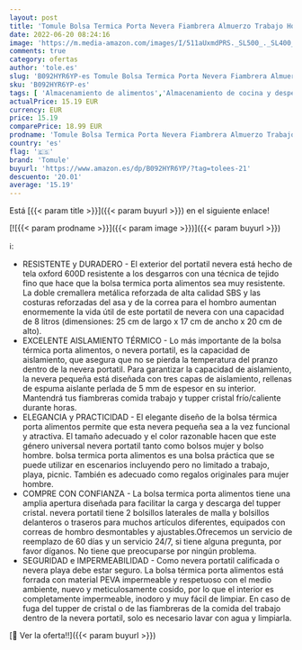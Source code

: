 ```yaml
---
layout: post
title: 'Tomule Bolsa Termica Porta Nevera Fiambrera Almuerzo Trabajo Hombre Mujer Para Llevar Comida Tela Termo Alimentos Agua Pequeña Mochila Tupper Merienda Infantil Bebe Playa Portatil Grande 8L Gris B'
date: 2022-06-20 08:24:16
image: 'https://m.media-amazon.com/images/I/511aUxmdPRS._SL500_._SL400_.jpg'
comments: true
category: ofertas
author: 'tole.es'
slug: 'B092HYR6YP-es Tomule Bolsa Termica Porta Nevera Fiambrera Almuerzo...'
sku: 'B092HYR6YP-es'
tags: [ 'Almacenamiento de alimentos','Almacenamiento de cocina y despensa','Bolsas térmicas','Hogar y cocina','Porta alimentos','bebe','tomule','🇪🇸', ]
actualPrice: 15.19 EUR
currency: EUR
price: 15.19
comparePrice: 18.99 EUR
prodname: 'Tomule Bolsa Termica Porta Nevera Fiambrera Almuerzo Trabajo Hombre Mujer Para Llevar Comida Tela Termo Alimentos Agua Pequeña Mochila Tupper Merienda Infantil Bebe Playa Portatil Grande 8L Gris B'
country: 'es'
flag: '🇪🇸'
brand: 'Tomule'
buyurl: 'https://www.amazon.es/dp/B092HYR6YP/?tag=tolees-21'
descuento: '20.01'
average: '15.19'
---
```


Está [{{< param title >}}]({{< param buyurl >}}) en el siguiente enlace!

[![{{< param prodname >}}]({{< param image >}})]({{< param buyurl >}})

ℹ️:

- RESISTENTE y DURADERO - El exterior del portatil nevera está hecho de tela oxford 600D resistente a los desgarros con una técnica de tejido fino que hace que la bolsa termica porta alimentos sea muy resistente. La doble cremallera metálica reforzada de alta calidad SBS y las costuras reforzadas del asa y de la correa para el hombro aumentan enormemente la vida útil de este portatil de nevera con una capacidad de 8 litros (dimensiones: 25 cm de largo x 17 cm de ancho x 20 cm de alto).
- EXCELENTE AISLAMIENTO TÉRMICO - Lo más importante de la bolsa térmica porta alimentos, o nevera portatil, es la capacidad de aislamiento, que asegura que no se pierda la temperatura del pranzo dentro de la nevera portatil. Para garantizar la capacidad de aislamiento, la nevera pequeña está diseñada con tres capas de aislamiento, rellenas de espuma aislante perlada de 5 mm de espesor en su interior. Mantendrá tus fiambreras comida trabajo y tupper cristal frío/caliente durante horas.
- ELEGANCIA y PRACTICIDAD - El elegante diseño de la bolsa térmica porta alimentos permite que esta nevera pequeña sea a la vez funcional y atractiva. El tamaño adecuado y el color razonable hacen que este género universal nevera portatil tanto como bolsos mujer y bolso hombre. bolsa termica porta alimentos es una bolsa práctica que se puede utilizar en escenarios incluyendo pero no limitado a trabajo, playa, picnic. También es adecuado como regalos originales para mujer hombre.
- COMPRE CON CONFIANZA - La bolsa termica porta alimentos tiene una amplia apertura diseñada para facilitar la carga y descarga del tupper cristal. nevera portatil tiene 2 bolsillos laterales de malla y bolsillos delanteros o traseros para muchos artículos diferentes, equipados con correas de hombro desmontables y ajustables.Ofrecemos un servicio de reemplazo de 60 días y un servicio 24/7, si tiene alguna pregunta, por favor díganos. No tiene que preocuparse por ningún problema.
- SEGURIDAD e IMPERMEABILIDAD - Como nevera portatil calificada o nevera playa debe estar seguro. La bolsa térmica porta alimentos está forrada con material PEVA impermeable y respetuoso con el medio ambiente, nuevo y meticulosamente cosido, por lo que el interior es completamente impermeable, inodoro y muy fácil de limpiar. En caso de fuga del tupper de cristal o de las fiambreras de la comida del trabajo dentro de la nevera portatil, solo es necesario lavar con agua y limpiarla.

[🛒 Ver la oferta!!]({{< param buyurl >}})
